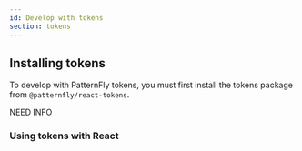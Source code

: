 ```yaml
---
id: Develop with tokens
section: tokens
---
```


## Installing tokens

To develop with PatternFly tokens, you must first install the tokens package from `@patternfly/react-tokens`.

NEED INFO

### Using tokens with React 
